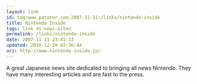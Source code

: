 ```yaml
---
layout: link
id: tag:www.patater.com,2007-11-11:/links/nintendo-inside
title: Nintendo Inside
tags: link ds-news-sites
permalink: /links/nintendo-inside
date: 2007-11-11 23:41:13
updated: 2010-12-19 03:36:44
uri: http://www.nintendo-inside.jp/
---
```

A great Japanese news site dedicated to bringing all news Nintendo. They have
many interesting articles and are fast to the press.
